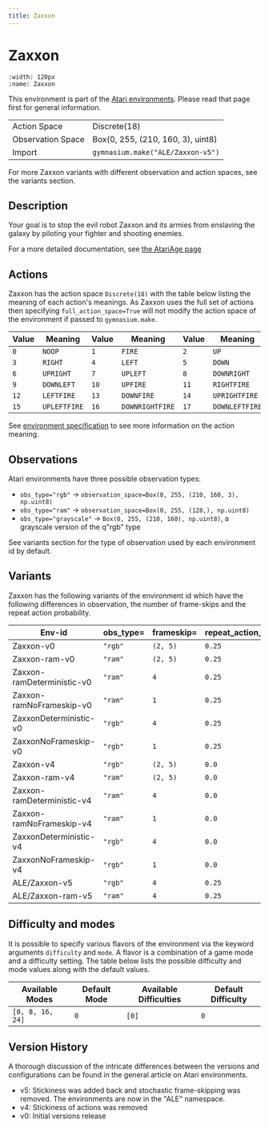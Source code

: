```yaml
---
title: Zaxxon
---
```


# Zaxxon

```{figure} ../_static/videos/environments/zaxxon.gif
:width: 120px
:name: Zaxxon
```

This environment is part of the <a href='..'>Atari environments</a>. Please read that page first for general information.

|                   |                                   |
|-------------------|-----------------------------------|
| Action Space      | Discrete(18)                      |
| Observation Space | Box(0, 255, (210, 160, 3), uint8) |
| Import            | `gymnasium.make("ALE/Zaxxon-v5")` |

For more Zaxxon variants with different observation and action spaces, see the variants section.

## Description

Your goal is to stop the evil robot Zaxxon and its armies from enslaving the galaxy by piloting your fighter and shooting enemies.

For a more detailed documentation, see [the AtariAge page](https://atariage.com/manual_html_page.php?SoftwareLabelID=606)

## Actions

Zaxxon has the action space `Discrete(18)` with the table below listing the meaning of each action's meanings.
As Zaxxon uses the full set of actions then specifying `full_action_space=True` will not modify the action space of the environment if passed to `gymnasium.make`.

| Value   | Meaning      | Value   | Meaning         | Value   | Meaning        |
|---------|--------------|---------|-----------------|---------|----------------|
| `0`     | `NOOP`       | `1`     | `FIRE`          | `2`     | `UP`           |
| `3`     | `RIGHT`      | `4`     | `LEFT`          | `5`     | `DOWN`         |
| `6`     | `UPRIGHT`    | `7`     | `UPLEFT`        | `8`     | `DOWNRIGHT`    |
| `9`     | `DOWNLEFT`   | `10`    | `UPFIRE`        | `11`    | `RIGHTFIRE`    |
| `12`    | `LEFTFIRE`   | `13`    | `DOWNFIRE`      | `14`    | `UPRIGHTFIRE`  |
| `15`    | `UPLEFTFIRE` | `16`    | `DOWNRIGHTFIRE` | `17`    | `DOWNLEFTFIRE` |

See [environment specification](../env-spec) to see more information on the action meaning.

## Observations

Atari environments have three possible observation types:

- `obs_type="rgb"` -> `observation_space=Box(0, 255, (210, 160, 3), np.uint8)`
- `obs_type="ram"` -> `observation_space=Box(0, 255, (128,), np.uint8)`
- `obs_type="grayscale"` -> `Box(0, 255, (210, 160), np.uint8)`, a grayscale version of the q"rgb" type

See variants section for the type of observation used by each environment id by default.

## Variants

Zaxxon has the following variants of the environment id which have the following differences in observation,
the number of frame-skips and the repeat action probability.

| Env-id                     | obs_type=   | frameskip=   | repeat_action_probability=   |
|----------------------------|-------------|--------------|------------------------------|
| Zaxxon-v0                  | `"rgb"`     | `(2, 5)`     | `0.25`                       |
| Zaxxon-ram-v0              | `"ram"`     | `(2, 5)`     | `0.25`                       |
| Zaxxon-ramDeterministic-v0 | `"ram"`     | `4`          | `0.25`                       |
| Zaxxon-ramNoFrameskip-v0   | `"ram"`     | `1`          | `0.25`                       |
| ZaxxonDeterministic-v0     | `"rgb"`     | `4`          | `0.25`                       |
| ZaxxonNoFrameskip-v0       | `"rgb"`     | `1`          | `0.25`                       |
| Zaxxon-v4                  | `"rgb"`     | `(2, 5)`     | `0.0`                        |
| Zaxxon-ram-v4              | `"ram"`     | `(2, 5)`     | `0.0`                        |
| Zaxxon-ramDeterministic-v4 | `"ram"`     | `4`          | `0.0`                        |
| Zaxxon-ramNoFrameskip-v4   | `"ram"`     | `1`          | `0.0`                        |
| ZaxxonDeterministic-v4     | `"rgb"`     | `4`          | `0.0`                        |
| ZaxxonNoFrameskip-v4       | `"rgb"`     | `1`          | `0.0`                        |
| ALE/Zaxxon-v5              | `"rgb"`     | `4`          | `0.25`                       |
| ALE/Zaxxon-ram-v5          | `"ram"`     | `4`          | `0.25`                       |

## Difficulty and modes

It is possible to specify various flavors of the environment via the keyword arguments `difficulty` and `mode`.
A flavor is a combination of a game mode and a difficulty setting. The table below lists the possible difficulty and mode values
along with the default values.

| Available Modes   | Default Mode   | Available Difficulties   | Default Difficulty   |
|-------------------|----------------|--------------------------|----------------------|
| `[0, 8, 16, 24]`  | `0`            | `[0]`                    | `0`                  |

## Version History

A thorough discussion of the intricate differences between the versions and configurations can be found in the general article on Atari environments.

* v5: Stickiness was added back and stochastic frame-skipping was removed. The environments are now in the "ALE" namespace.
* v4: Stickiness of actions was removed
* v0: Initial versions release
